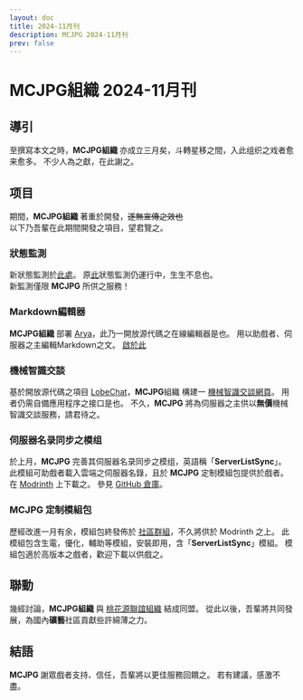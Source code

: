 ```yaml
---
layout: doc
title: 2024-11月刊
description: MCJPG 2024-11月刊
prev: false
---
```

# MCJPG組織 2024-11月刊

## 導引

至撰寫本文之時，**MCJPG組織** 亦成立三月矣，斗轉星移之間，入此组织之戏者愈来愈多。
不少人為之獻，在此謝之。

## 项目

期間，**MCJPG組織** 著重於開發，~~遂無宣傳之效也~~  
以下乃吾輩在此期間開發之項目，望君覽之。

### 狀態監測

新狀態監測於[此處](https://bstatus.mcjpg.org/)。
原[此](https://status.mcjpg.org/)狀態監測仍運行中，生生不息也。  
新監測僅限 **MCJPG** 所供之服務！

### Markdown編輯器

**MCJPG組織** 部署 [Arya](https://github.com/nicejade/markdown-online-editor)，此乃一開放源代碼之在線編輯器是也。
用以助戲者、伺服器之主編輯Markdown之文。
[啟於此](https://editor.mcjpg.org)

### 機械智識交談

基於開放源代碼之項目 [LobeChat](https://github.com/lobehub/lobe-chat)，**MCJPG**組織 構建一 [機械智識交談網頁](https://chat.mcjpg.org/)。
用者仍需自備應用程序之接口是也。
不久，**MCJPG** 將為伺服器之主供以**無價**機械智識交談服務，請君待之。

### 伺服器名录同步之模组

於上月，**MCJPG** 完善其伺服器名录同步之模组，英語稱「**ServerListSync**」。
此模組可助戲者載入雲端之伺服器名錄，且於 **MCJPG** 定制模組包提供於戲者。
在 [Modrinth](https://modrinth.com/mod/serverlistsync) 上下載之。
參見 [GitHub 倉庫](https://github.com/MineJPGcraft/ServerListSync)。

### MCJPG 定制模組包

歷經改進一月有余，模組包終發佈於 [社區群組](https://qm.qq.com/q/bAZle5ABzy)，不久將供於 Modrinth 之上。
此模組包含生電，優化，輔助等模組，安裝即用，含「**ServerListSync**」模組。
模組包適於高版本之戲者，歡迎下載以供戲之。

## 聯動

幾經討論，**MCJPG組織** 與 [桃花源聯誼組織](http://qm.qq.com/cgi-bin/qm/qr?_wv=1027&k=_f6OAfAbCuyIbiny20DsPSd33-Zx-hRU&authKey=6kJlwUInU9ZPwU2SureaIgMLq%2FMMHWB0FsBbai5qdoch8uk%2BxPBp4cMOg2evXWXy&noverify=0&group_code=415027991) 結成同盟。
從此以後，吾輩將共同發展，為國內**礦藝**社區貢獻些許綿薄之力。

## 結語

**MCJPG** 謝眾戲者支持、信任，吾輩將以更佳服務回饋之。
若有建議，感激不盡。
